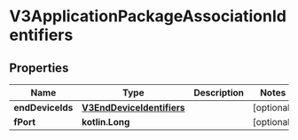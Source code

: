 
# V3ApplicationPackageAssociationIdentifiers

## Properties
Name | Type | Description | Notes
------------ | ------------- | ------------- | -------------
**endDeviceIds** | [**V3EndDeviceIdentifiers**](V3EndDeviceIdentifiers.md) |  |  [optional]
**fPort** | **kotlin.Long** |  |  [optional]




